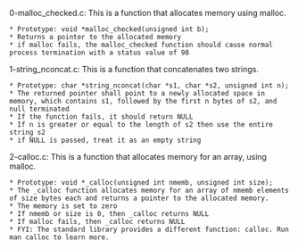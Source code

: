 0-malloc_checked.c: This is a function that allocates memory using malloc.

	* Prototype: void *malloc_checked(unsigned int b);
	* Returns a pointer to the allocated memory
	* if malloc fails, the malloc_checked function should cause normal process termination with a status value of 98

1-string_nconcat.c: This is a function that concatenates two strings.

	* Prototype: char *string_nconcat(char *s1, char *s2, unsigned int n);
	* The returned pointer shall point to a newly allocated space in memory, which contains s1, followed by the first n bytes of s2, and null terminated
	* If the function fails, it should return NULL
	* If n is greater or equal to the length of s2 then use the entire string s2
	* if NULL is passed, treat it as an empty string

2-calloc.c: This is a function that allocates memory for an array, using malloc.

	* Prototype: void *_calloc(unsigned int nmemb, unsigned int size);
	* The _calloc function allocates memory for an array of nmemb elements of size bytes each and returns a pointer to the allocated memory.
	* The memory is set to zero
	* If nmemb or size is 0, then _calloc returns NULL
	* If malloc fails, then _calloc returns NULL
	* FYI: The standard library provides a different function: calloc. Run man calloc to learn more.
